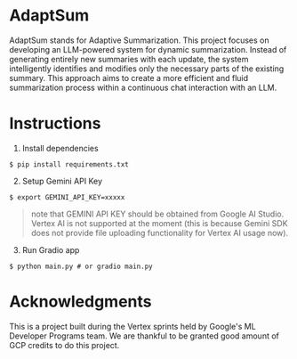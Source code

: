 # AdaptSum

AdaptSum stands for Adaptive Summarization. This project focuses on developing an LLM-powered system for dynamic summarization. Instead of generating entirely new summaries with each update, the system intelligently identifies and modifies only the necessary parts of the existing summary. This approach aims to create a more efficient and fluid summarization process within a continuous chat interaction with an LLM.

# Instructions

1. Install dependencies
```shell
$ pip install requirements.txt
```

2. Setup Gemini API Key
```shell
$ export GEMINI_API_KEY=xxxxx
```
> note that GEMINI API KEY should be obtained from Google AI Studio. Vertex AI is not supported at the moment (this is because Gemini SDK does not provide file uploading functionality for Vertex AI usage now).

3. Run Gradio app
```shell
$ python main.py # or gradio main.py
```

# Acknowledgments
This is a project built during the Vertex sprints held by Google's ML Developer Programs team. We are thankful to be granted good amount of GCP credits to do this project. 
